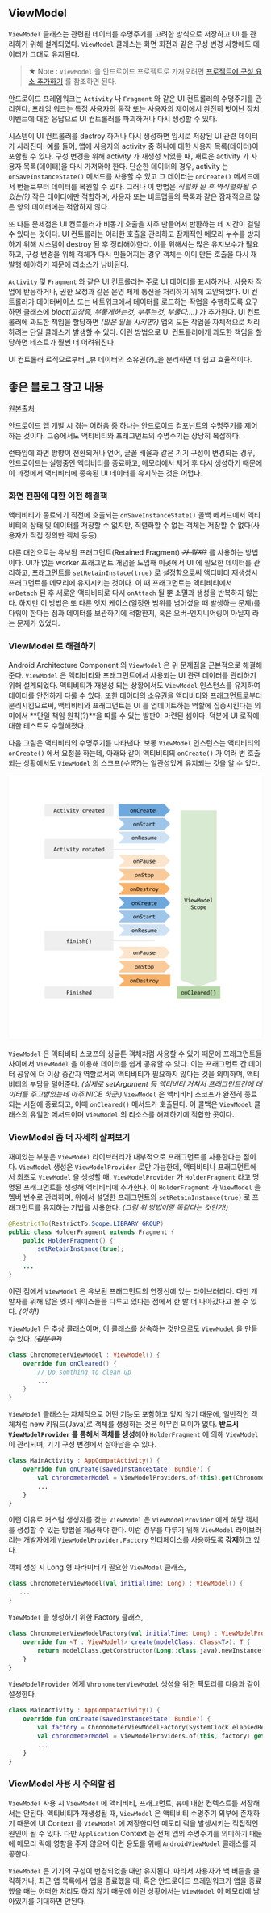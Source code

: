 ## ViewModel

 `ViewModel` 클래스는 관련된 데이터를 수명주기를 고려한 방식으로 저장하고 UI 를 관리하기 위해 설계되었다. `ViewModel` 클래스는 화면 회전과 같은 구성 변경 사항에도 데이터가 그대로 유지된다.

> ★ Note : `ViewModel` 을 안드로이드 프로젝트로 가져오려면 [프로젝트에 구성 요소 추가하기](https://developer.android.com/topic/libraries/architecture/adding-components#lifecycle) 를 참조하면 된다.

 안드로이드 프레임워크는 `Activity` 나 `Fragment` 와 같은 UI 컨트롤러의 수명주기를 관리한다. 프레임 워크는 특정 사용자의 동작 또는 사용자의 제어에서 완전히 벗어난 장치 이벤트에 대한 응답으로 UI 컨트롤러를 파괴하거나 다시 생성할 수 있다.

 시스템이 UI 컨트롤러를 destroy 하거나 다시 생성하면 임시로 저장된 UI 관련 데이터가 사라진다. 예를 들어, 앱에 사용자의 activity 중 하나에 대한 사용자 목록(데이터)이 포함될 수 있다. 구성 변경을 위해 activity 가 재생성 되었을 때, 새로운 activity 가 사용자 목록(데이터)을 다시 가져와야 한다. 단순한 데이터의 경우, activity 는 `onSaveInstanceState()` 메서드를 사용할 수 있고 그 데이터는 `onCreate()` 메서드에서 번들로부터 데이터를 복원할 수 있다. 그러나 이 방법은 _직렬화 된 후 역직렬화될 수 있는(?)_ 작은 데이터에만 적합하며, 사용자 또는 비트맵들의 목록과 같은 잠재적으로 많은 양의 데이터에는 적합하지 않다.

 또 다른 문제점은 UI 컨트롤러가 비동기 호출을 자주 만들어서 반환하는 데 시간이 걸릴 수 있다는 것이다. UI 컨트롤러는 이러한 호출을 관리하고 잠재적인 메모리 누수를 방지하기 위해 시스템이 destroy 된 후 정리해야한다. 이를 위해서는 많은 유지보수가 필요하고, 구성 변경을 위해 객체가 다시 만들어지는 경우 객체는 이미 만든 호출을 다시 재발행 해야하기 때문에 리소스가 낭비된다.

 `Activity` 및 `Fragment` 와 같은 UI 컨트롤러는 주로 UI 데이터를 표시하거나, 사용자 작업에 반응하거나, 권한 요청과 같은 운영 체제 통신을 처리하기 위해 고안되었다. UI 컨트롤러가 데이터베이스 또는 네트워크에서 데이터를 로드하는 작업을 수행하도록 요구하면 클래스에 _bloat(고창증, 부풀게하는것, 부푸는것, 부풀다....)_ 가 추가된다. UI 컨트롤러에 과도한 책임을 할당하면 _(많은 일을 시키면?)_ 앱의 모든 작업을 자체적으로 처리하려는 단일 클래스가 발생할 수 있다. 이런 방법으로 UI 컨트롤러에게 과도한 책임을 할당하면 테스트가 훨씬 더 어려워진다.

 UI 컨트롤러 로직으로부터 _뷰 데이터의 소유권(?)_을 분리하면 더 쉽고 효율적이다.



## 좋은 블로그 참고 내용

[원본출처](https://medium.com/@jungil.han/%EC%95%84%ED%82%A4%ED%85%8D%EC%B2%98-%EC%BB%B4%ED%8F%AC%EB%84%8C%ED%8A%B8-viewmodel-%EC%9D%B4%ED%95%B4%ED%95%98%EA%B8%B0-2e4d136d28d2)

 안드로이드 앱 개발 시 겪는 어려움 중 하나는 안드로이드 컴포넌트의 수명주기를 제어하는 것이다. 그중에서도 액티비티와 프래그먼트의 수명주기는 상당히 복잡하다.

 런타임에 화면 방향이 전환되거나 언어, 글꼴 배율과 같은 기기 구성이 변경되는 경우, 안드로이드는 실행중인 액티비티를 종료하고, 메모리에서 제거 후 다시 생성하기 때문에 이 과정에서 액티비티에 종속된 UI 데이터를 유지하는 것은 어렵다.



### 화면 전환에 대한 이전 해결책

 액티비티가 종료되기 직전에 호출되는 `onSaveInstanceState()` 콜백 메서드에서 액티비티의 상태 및 데이터를 저장할 수 없지만, 직렬화할 수 없는 객체는 저장할 수 없다(사용자가 직접 정의한 객체 등등).

 다른 대안으로는 유보된 프래그먼트(Retained Fragment) _~~가 뭐지?~~_ 를 사용하는 방법이다. UI가 없는 worker 프래그먼트 개념을 도입해 이곳에서 UI 에 필요한 데이터를 관리하고, 프래그먼트를 `setRetainInstace(true)` 로 설정함으로써 액티비티 재생성시 프래그먼트를 메모리에 유지시키는 것이다. 이 때 프래그먼트는 액티비티에서 `onDetach` 된 후 새로운 액티비티로 다시 `onAttach` 될 뿐 소멸과 생성을 반복하지 않는다. 하지만 이 방법은 또 다른 엣지 케이스(일정한 범위를 넘어섰을 때 발생하는 문제)를 다뤄야 한다는 점과 데이터를 보관하기에 적합한지, 혹은 오버-엔지니어링이 아닐지 라는 문제가 있었다.

 

### ViewModel 로 해결하기

 Android Architecture Component 의 `ViewModel` 은 위 문제점을 근본적으로 해결해준다. `ViewModel` 은 액티비티와 프래그먼트에서 사용되는 UI 관련 데이터를 관리하기 위해 설계되었다. 액티비티가 재생성 되는 상황에서도 `ViewModel` 인스턴스를 유지하여 데이터를 안전하게 다룰 수 있다. 또한 데이터의 소유권을 액티비티와 프래그먼트로부터 분리시킴으로써, 액티비티와 프래그먼트는 UI 를 업데이트하는 역할에 집중시킨다는 의미에서 **단일 책임 원칙(?)**을 따를 수 있는 발판이 마련된 셈이다. 덕분에 UI 로직에 대한 테스트도 수월해졌다.

 다음 그림은 액티비티의 수명주기를 나타낸다. 보통 `ViewModel` 인스턴스는 액티비티의 `onCreate()` 에서 요청을 하는데, 아래와 같이 액티비티의 `onCreate()` 가 여러 번 호출되는 상황에서도 `ViewModel` 의 스코프(_수명?_)는 일관성있게 유지되는 것을 알 수 있다.

![viewmodel_lifecycle](images/viewmodel-lifecycle.png)

  `ViewModel` 은 액티비티 스코프의 싱글톤 객체처럼 사용할 수 있기 때문에 프래그먼트들 사이에서 `ViewModel` 을 이용해 데이터를 쉽게 공유할 수 있다. 이는 프래그먼트 간 데이터 공유에 더 이상 중간자 역할로서의 액티비티가 필요하지 않다는 것을 의미하며, 액티비티의 부담을 덜어준다. _(실제로 setArgument 등 액티비티 거쳐서 프래그먼트간에 데이터를 주고받았는데 아주 NICE 하군!)_ `ViewModel` 은 액티비티 스코프가 완전히 종료되는 시점에 종료되고, 이때 `onCleared()` 메서드가 호출된다. 이 콜백은 `ViewModel` 클래스의 유일한 메서드이며 `ViewModel` 의 리소스를 해제하기에 적합한 곳이다.



### ViewModel 좀 더 자세히 살펴보기

 재미있는 부분은 `ViewModel` 라이브러리가 내부적으로 프래그먼트를 사용한다는 점이다. `ViewModel` 생성은 `ViewModelProvider` 로만 가능한데, 액티비티나 프래그먼트에서 최초로 `ViewModel` 을 생성할 때, `ViewModelProvider` 가 `HolderFragment` 라고 명명된 프래그먼트를 생성해 액티비티에 추가한다. 이 `HolderFragment` 가 `ViewModel` 을 멤버 변수로 관리하며, 위에서 설명한 프래그먼트의 `setRetainInstance(true)` 로 프래그먼트를 유지하는 기법을 사용한다. _(그럼 위 방법이랑 똑같다는 것인가!)_

``` java
@RestrictTo(RestrictTo.Scope.LIBRARY_GROUP)
public class HolderFragment extends Fragment {
    public HolderFragment() {
        setRetainInstance(true);
    }
    ...
}
```

 이런 점에서 `ViewModel` 은 유보된 프래그먼트의 연장선에 있는 라이브러리다. 다만 개발자를 위해 많은 엣지 케이스들을 다루고 있다는 점에서 한 발 더 나아갔다고 볼 수 있다. _(아하!)_

 `ViewModel` 은 추상 클래스이며, 이 클래스를 상속하는 것만으로도 `ViewModel` 을 만들 수 있다. _(~~갑분코?~~)_

```kotlin
class ChronometerViewModel : ViewModel() {
    override fun onCleared() {
        // Do somthing to clean up
        ...
    }
}
```

 `ViewModel` 클래스는 자체적으로 어떤 기능도 포함하고 있지 않기 때문에, 일반적인 객체처럼 new 키워드(Java)로 객체를 생성하는 것은 아무런 의미가 없다. **반드시 `ViewModelProvider` 를 통해서 객체를 생성**해야 `HolderFragment` 에 의해 `ViewModel` 이 관리되며, 기기 구성 변경에서 살아남을 수 있다.

```kotlin
class MainActivity : AppCompatActivity() {
    override fun onCreate(savedInstanceState: Bundle?) {        
        val chronometerModel = ViewModelProviders.of(this).get(ChronometerViewModel::class.java)
        ...
    }
}
```

 이런 이유로 커스텀 생성자를 갖는 `ViewModel` 은 `ViewModelProvider` 에게 해당 객체를 생성할 수 있는 방법을 제공해야 한다. 이런 경우를 다루기 위해 `ViewModel` 라이브러리는 개발자에게 `ViewModelProvider.Factory` 인터페이스를 사용하도록 **강제**하고 있다.

 객체 생성 시  Long 형 파라미터가 필요한 `ViewModel` 클래스,

```kotlin
class ChronometerViewModel(val initialTime: Long) : ViewModel() {
   ...
}
```

 `ViewModel` 을 생성하기 위한 Factory 클래스,

```kotlin
class ChronometerViewModelFactory(val initialTime: Long) : ViewModelProvider.Factory {
    override fun <T : ViewModel?> create(modelClass: Class<T>): T {
        return modelClass.getConstructor(Long::class.java).newInstance(initialTime)
    }
}
```

 `ViewModelProvider` 에게 `VhronometerViewModel` 생성을 위한 팩토리를 다음과 같이 설정한다.

```kotlin
class MainActivity : AppCompatActivity() {
    override fun onCreate(savedInstanceState: Bundle?) {
        val factory = ChronometerViewModelFactory(SystemClock.elapsedRealtime())
        val chronometerModel = ViewModelProviders.of(this, factory).get(ChronometerViewModel::class.java)
        ...
    }
}
```



### ViewModel 사용 시 주의할 점

 `ViewModel` 사용 시 `ViewModel` 에 액티비티, 프래그먼트, 뷰에 대한 컨텍스트를 저장해서는 안된다. 액티비티가 재생성될 때, `ViewModel` 은 액티비티 수명주기 외부에 존재하기 때문에 UI Context 를 `ViewModel` 에 저장한다면 메모리 릭을 발생시키는 직접적인 원인이 될 수 있다. 다만 `Application` Context 는 전체 앱의 수명주기를 의미하기 때문에 메모리 릭에 영향을 주지 않으며 이런 용도를 위해 `AndroidViewModel` 클래스를 제공한다.

 `ViewModel` 은 기기의 구성이 변경되었을 때만 유지된다. 따라서 사용자가 백 버튼을 클릭하거나, 최근 앱 목록에서 앱을 종료했을 때, 혹은 안드로이드 프레임워크가 앱을 종료했을 때는 어떠한 처리도 하지 않기 때문에 이런 상황에서는 `ViewModel` 이 메모리에 남아있기를 기대하면 안된다.